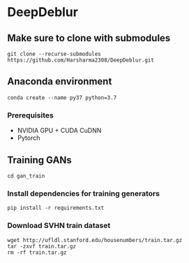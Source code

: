 # DeepDeblur

## Make sure to clone with submodules
```
git clone --recurse-submodules https://github.com/Harsharma2308/DeepDeblur.git
```

## Anaconda environment
```
conda create --name py37 python=3.7
```

### Prerequisites
- NVIDIA GPU + CUDA CuDNN
- Pytorch


## Training GANs
```
cd gan_train
```
### Install dependencies for training generators
```
pip install -r requirements.txt
```

### Download SVHN train dataset 
```
wget http://ufldl.stanford.edu/housenumbers/train.tar.gz
tar -zxvf train.tar.gz
rm -rf train.tar.gz
```
